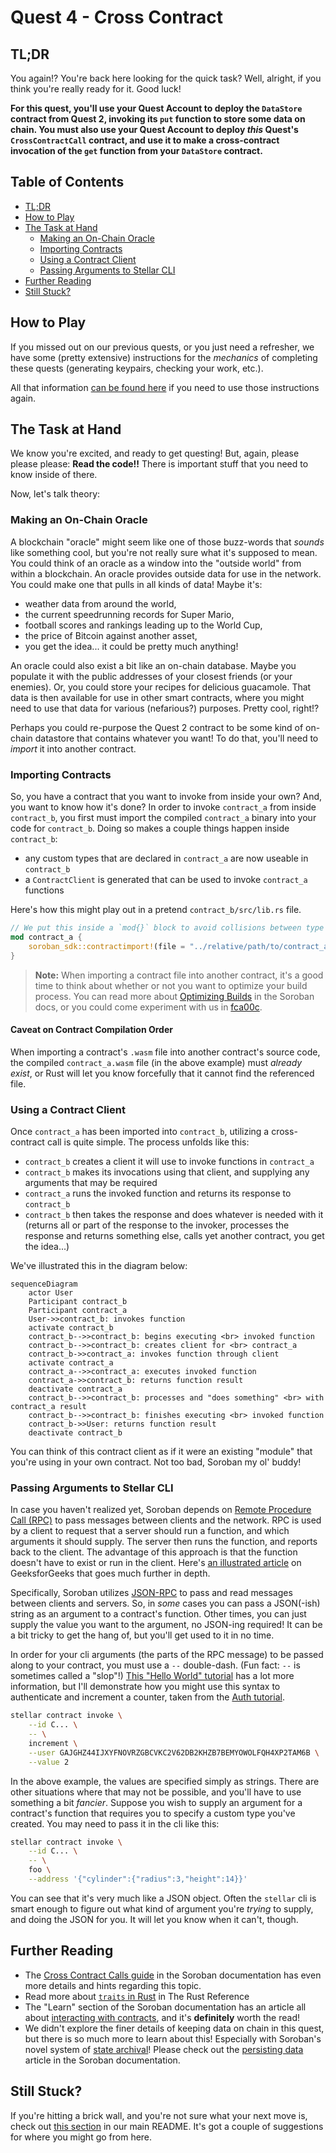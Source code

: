 # Quest 4 - Cross Contract <!-- omit in toc -->

## TL;DR

You again!? You're back here looking for the quick task? Well, alright, if you
think you're really ready for it. Good luck!

**For this quest, you'll use your Quest Account to deploy the `DataStore`
contract from Quest 2, invoking its `put` function to store some data on chain.
You must also use your Quest Account to deploy _this_ Quest's
`CrossContractCall` contract, and use it to make a cross-contract invocation of
the `get` function from your `DataStore` contract.**

## Table of Contents <!-- omit in toc -->

- [TL;DR](#tldr)
- [How to Play](#how-to-play)
- [The Task at Hand](#the-task-at-hand)
  - [Making an On-Chain Oracle](#making-an-on-chain-oracle)
  - [Importing Contracts](#importing-contracts)
  - [Using a Contract Client](#using-a-contract-client)
  - [Passing Arguments to Stellar CLI](#passing-arguments-to-stellar-cli)
- [Further Reading](#further-reading)
- [Still Stuck?](#still-stuck)

## How to Play

If you missed out on our previous quests, or you just need a refresher, we have
some (pretty extensive) instructions for the _mechanics_ of completing these
quests (generating keypairs, checking your work, etc.).

All that information [can be found here][how-to-play] if you need to use those
instructions again.

## The Task at Hand

We know you're excited, and ready to get questing! But, again, please please
please: **Read the code!!** There is important stuff that you need to know
inside of there.

Now, let's talk theory:

### Making an On-Chain Oracle

A blockchain "oracle" might seem like one of those buzz-words that _sounds_ like
something cool, but you're not really sure what it's supposed to mean. You could
think of an oracle as a window into the "outside world" from within a
blockchain. An oracle provides outside data for use in the network. You could
make one that pulls in all kinds of data! Maybe it's:

- weather data from around the world,
- the current speedrunning records for Super Mario,
- football scores and rankings leading up to the World Cup,
- the price of Bitcoin against another asset,
- you get the idea... it could be pretty much anything!

An oracle could also exist a bit like an on-chain database. Maybe you populate
it with the public addresses of your closest friends (or your enemies). Or, you
could store your recipes for delicious guacamole. That data is then available
for use in other smart contracts, where you might need to use that data for
various (nefarious?) purposes. Pretty cool, right!?

Perhaps you could re-purpose the Quest 2 contract to be some kind of on-chain
datastore that contains whatever you want! To do that, you'll need to _import_
it into another contract.

### Importing Contracts

So, you have a contract that you want to invoke from inside your own? And, you
want to know how it's done? In order to invoke `contract_a` from inside
`contract_b`, you first must import the compiled `contract_a` binary into your
code for `contract_b`. Doing so makes a couple things happen inside
`contract_b`:

- any custom types that are declared in `contract_a` are now useable in
  `contract_b`
- a `ContractClient` is generated that can be used to invoke `contract_a`
  functions

Here's how this might play out in a pretend `contract_b/src/lib.rs` file.

```rust
// We put this inside a `mod{}` block to avoid collisions between type names.
mod contract_a {
    soroban_sdk::contractimport!(file = "../relative/path/to/contract_a.wasm");
}
```

> **Note:** When importing a contract file into another contract, it's a good
> time to think about whether or not you want to optimize your build process.
> You can read more about [Optimizing Builds][optimizing] in the Soroban docs,
> or you could come experiment with us in [fca00c][fca00c].

#### **Caveat on Contract Compilation Order** <!-- omit in toc -->

When importing a contract's `.wasm` file into another contract's source code,
the compiled `contract_a.wasm` file (in the above example) must _already exist_,
or Rust will let you know forcefully that it cannot find the referenced file.

### Using a Contract Client

Once `contract_a` has been imported into `contract_b`, utilizing a
cross-contract call is quite simple. The process unfolds like this:

- `contract_b` creates a client it will use to invoke functions in `contract_a`
- `contract_b` makes its invocations using that client, and supplying any
  arguments that may be required
- `contract_a` runs the invoked function and returns its response to
  `contract_b`
- `contract_b` then takes the response and does whatever is needed with it
  (returns all or part of the response to the invoker, processes the response
  and returns something else, calls yet another contract, you get the idea...)

We've illustrated this in the diagram below:

```mermaid
sequenceDiagram
    actor User
    Participant contract_b
    Participant contract_a
    User->>contract_b: invokes function
    activate contract_b
    contract_b-->>contract_b: begins executing <br> invoked function
    contract_b-->>contract_b: creates client for <br> contract_a
    contract_b->>contract_a: invokes function through client
    activate contract_a
    contract_a-->>contract_a: executes invoked function
    contract_a->>contract_b: returns function result
    deactivate contract_a
    contract_b-->>contract_b: processes and "does something" <br> with contract_a result
    contract_b-->>contract_b: finishes executing <br> invoked function
    contract_b->>User: returns function result
    deactivate contract_b
```

You can think of this contract client as if it were an existing "module" that
you're using in your own contract. Not too bad, Soroban my ol' buddy!

### Passing Arguments to Stellar CLI

In case you haven't realized yet, Soroban depends on [Remote Procedure Call
(RPC)][rpc-wiki] to pass messages between clients and the network. RPC is used
by a client to request that a server should run a function, and which arguments
it should supply. The server then runs the function, and reports back to the
client. The advantage of this approach is that the function doesn't have to
exist or run in the client. Here's [an illustrated article][rpc-gforg] on
GeeksforGeeks that goes much further in depth.

Specifically, Soroban utilizes [JSON-RPC][jsonrpc] to pass and read messages
between clients and servers. So, in _some_ cases you can pass a JSON(-ish)
string as an argument to a contract's function. Other times, you can just supply
the value you want to the argument, no JSON-ing required! It can be a bit tricky
to get the hang of, but you'll get used to it in no time.

In order for your cli arguments (the parts of the RPC message) to be passed
along to your contract, you must use a `--` double-dash. (Fun fact: `--` is
sometimes called a "slop"!) [This "Hello World" tutorial][hello-world-tut] has a
lot more information, but I'll demonstrate how you might use this syntax to
authenticate and increment a counter, taken from the [Auth tutorial][auth].

```bash
stellar contract invoke \
    --id C... \
    -- \
    increment \
    --user GAJGHZ44IJXYFNOVRZGBCVKC2V62DB2KHZB7BEMYOWOLFQH4XP2TAM6B \
    --value 2
```

In the above example, the values are specified simply as strings. There are
other situations where that may not be possible, and you'll have to use
something a bit _fancier_. Suppose you wish to supply an argument for a
contract's function that requires you to specify a custom type you've created.
You may need to pass it in the cli like this:

```bash
stellar contract invoke \
    --id C... \
    -- \
    foo \
    --address '{"cylinder":{"radius":3,"height":14}}'
```

You can see that it's very much like a JSON object. Often the `stellar` cli is
smart enough to figure out what kind of argument you're _trying_ to supply, and
doing the JSON for you. It will let you know when it can't, though.

## Further Reading

- The [Cross Contract Calls guide][ccc-example] in the Soroban documentation has
  even more details and hints regarding this topic.
- Read more about [`traits` in Rust][rust-traits] in The Rust Reference
- The "Learn" section of the Soroban documentation has an article all about
  [interacting with contracts][interacting-contracts], and it's **definitely**
  worth the read!
- We didn't explore the finer details of keeping data on chain in this quest,
  but there is so much more to learn about this! Especially with Soroban's novel
  system of [state archival][state-archival]! Please check out the [persisting
  data][persisting-data] article in the Soroban documentation.

## Still Stuck?

If you're hitting a brick wall, and you're not sure what your next move is,
check out [this section](../../README.md#feeling-lost) in our main README. It's
got a couple of suggestions for where you might go from here.

[how-to-play]: ../1-hello-world/README.md#how-to-play
[ccc-example]: https://developers.stellar.org/docs/build/smart-contracts/example-contracts/cross-contract-call
[rpc-wiki]: https://en.wikipedia.org/wiki/Remote_procedure_call
[rpc-gforg]: https://www.geeksforgeeks.org/remote-procedure-call-rpc-in-operating-system/
[jsonrpc]: https://www.jsonrpc.org/
[auth]: https://developers.stellar.org/docs/build/smart-contracts/example-contracts/auth#run-the-contract
[optimizing]: https://developers.stellar.org/docs/build/smart-contracts/getting-started/hello-world#optimizing-builds
[rust-traits]: https://doc.rust-lang.org/book/ch10-02-traits.html
[interacting-contracts]: https://developers.stellar.org/docs/learn/encyclopedia/contract-development/contract-interactions/overview
[persisting-data]: https://developers.stellar.org/docs/learn/encyclopedia/storage/persisting-data
[hello-world-tut]: https://developers.stellar.org/docs/build/smart-contracts/getting-started/deploy-to-testnet#interact
[fca00c]: https://fastcheapandoutofcontrol.com
[state-archival]: https://developers.stellar.org/docs/learn/encyclopedia/storage/state-archival
